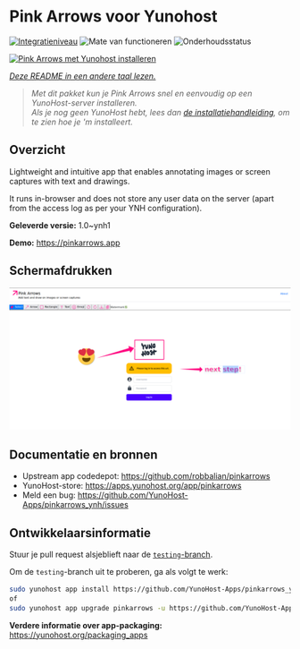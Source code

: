 <!--
NB: Deze README is automatisch gegenereerd door <https://github.com/YunoHost/apps/tree/master/tools/readme_generator>
Hij mag NIET handmatig aangepast worden.
-->

# Pink Arrows voor Yunohost

[![Integratieniveau](https://dash.yunohost.org/integration/pinkarrows.svg)](https://ci-apps.yunohost.org/ci/apps/pinkarrows/) ![Mate van functioneren](https://ci-apps.yunohost.org/ci/badges/pinkarrows.status.svg) ![Onderhoudsstatus](https://ci-apps.yunohost.org/ci/badges/pinkarrows.maintain.svg)

[![Pink Arrows met Yunohost installeren](https://install-app.yunohost.org/install-with-yunohost.svg)](https://install-app.yunohost.org/?app=pinkarrows)

*[Deze README in een andere taal lezen.](./ALL_README.md)*

> *Met dit pakket kun je Pink Arrows snel en eenvoudig op een YunoHost-server installeren.*  
> *Als je nog geen YunoHost hebt, lees dan [de installatiehandleiding](https://yunohost.org/install), om te zien hoe je 'm installeert.*

## Overzicht

Lightweight and intuitive app that enables annotating images or screen captures with text and drawings.

It runs in-browser and does not store any user data on the server (apart from the access log as per your YNH configuration).


**Geleverde versie:** 1.0~ynh1

**Demo:** <https://pinkarrows.app>

## Schermafdrukken

![Schermafdrukken van Pink Arrows](./doc/screenshots/pinkarrows_ynh.png)

## Documentatie en bronnen

- Upstream app codedepot: <https://github.com/robbalian/pinkarrows>
- YunoHost-store: <https://apps.yunohost.org/app/pinkarrows>
- Meld een bug: <https://github.com/YunoHost-Apps/pinkarrows_ynh/issues>

## Ontwikkelaarsinformatie

Stuur je pull request alsjeblieft naar de [`testing`-branch](https://github.com/YunoHost-Apps/pinkarrows_ynh/tree/testing).

Om de `testing`-branch uit te proberen, ga als volgt te werk:

```bash
sudo yunohost app install https://github.com/YunoHost-Apps/pinkarrows_ynh/tree/testing --debug
of
sudo yunohost app upgrade pinkarrows -u https://github.com/YunoHost-Apps/pinkarrows_ynh/tree/testing --debug
```

**Verdere informatie over app-packaging:** <https://yunohost.org/packaging_apps>

